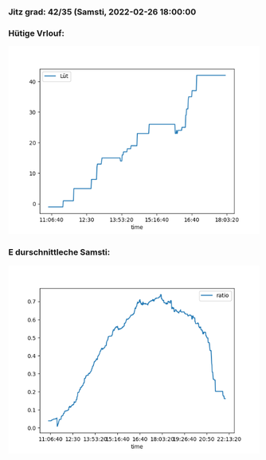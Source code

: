 ### Jitz grad: 42/35 (Samsti, 2022-02-26 18:00:00

### Hütige Vrlouf:
![Graph](Today.png)

### E durschnittleche Samsti:
![Graph](Samsti.png)